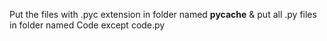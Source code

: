 Put the files with .pyc extension in folder named __pycache__
& put all .py files in folder named Code except code.py

